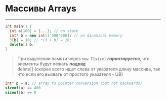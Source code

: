 # Массивы Arrays
***
 ```c++
 int main() {
   int a[100] = {...}; // on stack
   int* b = new int[1'000'000]; // on dinamical memory
   3[b] = 10; // *(3 + b) = 10;
   delete[] b;
 }
 ```
> При выделении памяти через ``new T[size]`` ***гарантируется***, что элементы будут лежать ***подряд***  
> delete[] (скорее всего ищет слева от указателя длину массива, так что если его вызвать от простого указателя - UB)
 ```c++
 int* p = a; // array to pointer conversion (but not backwards)
 sizeof(a) == 400
 sizeof(b) == 8
 ```


